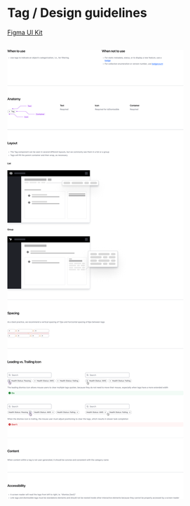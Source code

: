 # Tag / Design guidelines

<div class="dummy-design-guidelines">
  <p class="dummy-paragraph">
    <a
      href="https://www.figma.com/file/noyY6dUMDYjmySpHcMjhkN/HDS-Product---Components?node-id=14264%3A34280"
      target="_blank"
      rel="noopener noreferrer"
    >
      Figma UI Kit
    </a>
  </p>
  <br />
  <img class="dummy-figma-docs" src="assets/tag-design-usage.png" alt="" role="none" />
</div>
